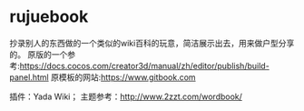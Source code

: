 # rujuebook

抄录别人的东西做的一个类似的wiki百科的玩意，简洁展示出去，用来做户型分享的。
原版的一个参考:https://docs.cocos.com/creator3d/manual/zh/editor/publish/build-panel.html
原模板的网站:https://www.gitbook.com

插件：Yada Wiki；
主题参考：http://www.2zzt.com/wordbook/
